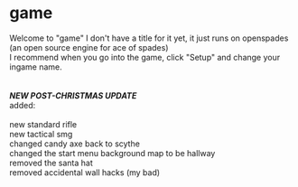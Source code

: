 # game
Welcome to "game" I don't have a title for it yet, it just runs on openspades (an open source engine for ace of spades)<br />
I recommend when you go into the game, click "Setup" and change your ingame name.<br /><br />																																																																																																														
***NEW POST-CHRISTMAS UPDATE***<br />
added:<br /><br />
new standard rifle<br />
new tactical smg<br />
changed candy axe back to scythe<br />
changed the start menu background map to be hallway<br />
removed the santa hat<br />
removed accidental wall hacks (my bad) <br />
